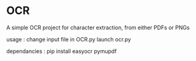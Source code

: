 # OCR
A simple OCR project for character extraction, from either PDFs or PNGs

usage : change input file in OCR.py
launch ocr.py

dependancies :
pip install easyocr pymupdf
